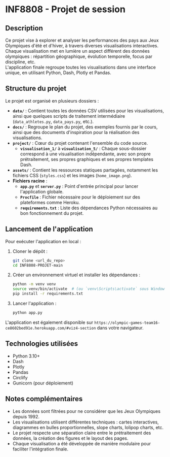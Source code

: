# INF8808 - Projet de session

## Description

Ce projet vise à explorer et analyser les performances des pays aux Jeux Olympiques d'été et d'hiver, à travers diverses visualisations interactives.  
Chaque visualisation met en lumière un aspect différent des données olympiques : répartition géographique, évolution temporelle, focus par discipline, etc.  
L'application finale regroupe toutes les visualisations dans une interface unique, en utilisant Python, Dash, Plotly et Pandas.

## Structure du projet

Le projet est organisé en plusieurs dossiers :

- **`data/`** : Contient toutes les données CSV utilisées pour les visualisations, ainsi que quelques scripts de traitement intermédiaire (`data_athletes.py`, `data_pays.py`, etc.).
- **`docs/`** : Regroupe le plan du projet, des exemples fournis par le cours, ainsi que des documents d'inspiration pour la réalisation des visualisations.
- **`project/`** : Cœur du projet contenant l'ensemble du code source.
  - **`visualisation_1/`** à **`visualisation_5/`** : Chaque sous-dossier correspond à une visualisation indépendante, avec son propre prétraitement, ses propres graphiques et ses propres templates Dash.
- **`assets/`** : Contient les ressources statiques partagées, notamment les fichiers CSS (`styles.css`) et les images (`home_image.png`).
- **Fichiers racine** :
  - **`app.py`** et **`server.py`** : Point d'entrée principal pour lancer l'application globale.
  - **`Procfile`** : Fichier nécessaire pour le déploiement sur des plateformes comme Heroku.
  - **`requirements.txt`** : Liste des dépendances Python nécessaires au bon fonctionnement du projet.

## Lancement de l'application

Pour exécuter l'application en local :

1. Cloner le dépôt :
   ```bash
   git clone <url_du_repo>
   cd INF8808-PROJET-main
   ```

2. Créer un environnement virtuel et installer les dépendances :
   ```bash
   python -m venv venv
   source venv/bin/activate  # (ou `venv\Scripts\activate` sous Windows)
   pip install -r requirements.txt
   ```

3. Lancer l'application :
   ```bash
   python app.py
   ```

L'application est également disponible sur `https://olympic-games-team16-ce8602bed91e.herokuapp.com/#viz4-section` dans votre navigateur.

## Technologies utilisées

- Python 3.10+
- Dash
- Plotly
- Pandas
- Circlify
- Gunicorn (pour déploiement)

## Notes complémentaires

- Les données sont filtrées pour ne considérer que les Jeux Olympiques depuis 1992.
- Les visualisations utilisent différentes techniques : cartes interactives, diagrammes en bulles proportionnelles, slope charts, lolipop charts, etc.
- Le projet respecte une séparation claire entre le prétraitement des données, la création des figures et le layout des pages.
- Chaque visualisation a été développée de manière modulaire pour faciliter l'intégration finale.